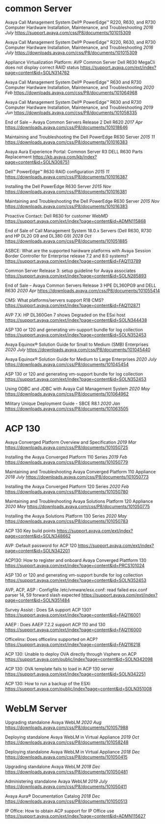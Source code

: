 # common Server

Avaya Call Management System Dell® PowerEdge™ R220, R630, and R730 Computer Hardware Installation, Maintenance, and Troubleshooting *2016 July*
https://support.avaya.com/css/P8/documents/101015309


Avaya Call Management System Dell® PowerEdge™ R220, R630, and R730 Computer Hardware Installation, Maintenance, and Troubleshooting *2016 July*
https://downloads.avaya.com/css/P8/documents/101015309



Appliance Virtualization Platform: AVP Common Server Dell R630 MegaCli does not display correct RAID status
https://support.avaya.com/ext/index?page=content&id=SOLN314762




Avaya Call Management System Dell® PowerEdge™ R630 and R730 Computer Hardware Installation, Maintenance, and Troubleshooting *2020 Feb*
https://downloads.avaya.com/css/P8/documents/101064968

Avaya Call Management System Dell® PowerEdge™ R630 and R730 Computer Hardware Installation, Maintenance, and Troubleshooting *2019 Jun*
https://downloads.avaya.com/css/P8/documents/101058335

End of Sale – Avaya Common Servers Release 2 Dell R620 *2017 Apr*
https://downloads.avaya.com/css/P8/documents/101018646

Maintaining and Troubleshooting the Dell PowerEdge R630 Server *2015 11*
https://downloads.avaya.com/css/P8/documents/101016383

Avaya Aura Experience Portal: Common Server R3 DELL R630 Parts Replacement
https://kb.avaya.com/kb/index?page=content&id=SOLN308751

Dell™ PowerEdge™ R630 RAID configuration *2015 11*
https://downloads.avaya.com/css/P8/documents/101016387

Installing the Dell PowerEdge R630 Server *2015 Nov*
https://downloads.avaya.com/css/P8/documents/101016381


Maintaining and Troubleshooting the Dell PowerEdge R630 Server *2015 Nov*
https://downloads.avaya.com/css/P8/documents/101016383

Proactive Contact: Dell R630 for customer WebMD
https://support.avaya.com/ext/index?page=content&id=ADMN115868



End of Sale of Call Management System 18.0.x Servers (Dell R630, R730 and HP DL20 G9 and DL380 G9) *2028 Oct*
https://downloads.avaya.com/css/P8/documents/101051885

ASBCE: What are the supported hardware platforms with Avaya Session Border Controller for Enterprise release 7.2 and 8.0 systems?
https://support.avaya.com/ext/index?page=content&id=FAQ113789

Common Server Release 3: setup guideline for Avaya associates
https://support.avaya.com/ext/index?page=content&id=SOLN285893


End of Sale – Avaya Common Servers Release 3 HPE DL360PG9 and DELL R630 *2020 Apr*
https://downloads.avaya.com/css/P8/documents/101055414

CMS: What platforms/servers support R18 CMS?
https://support.avaya.com/ext/index?page=content&id=FAQ112871







AVP 7.X: HP DL360Gen 7 shows Degraded on the ESxi host
https://support.avaya.com/ext/index?page=content&id=SOLN344438






ASP 130 or 120 and generating vm-support bundle for log collection
https://support.avaya.com/ext/index?page=content&id=SOLN352453


Avaya Equinox® Solution Guide for Small to Medium (SMB) Enterprises *2020 July*
https://downloads.avaya.com/css/P8/documents/101045440

Avaya Equinox® Solution Guide for Medium to Large Enterprises *2020 July*
https://downloads.avaya.com/css/P8/documents/101045454






ASP 130 or 120 and generating vm-support bundle for log collection
https://support.avaya.com/ext/index?page=content&id=SOLN352453





Using ODBC and JDBC with Avaya Call Management System *2020 May*
https://downloads.avaya.com/css/P8/documents/101064962




Military Unique Deployment Guide - SBCE R8.1 *2020 Jan*
https://downloads.avaya.com/css/P8/documents/101063505


# ACP 130

Avaya Converged Platform Overview and Specification *2019 Mar*
https://downloads.avaya.com/css/P8/documents/101050725


Installing the Avaya Converged Platform 110 Series *2019 Feb*
https://downloads.avaya.com/css/P8/documents/101050779


Maintaining and Troubleshooting Avaya Converged Platform 110 Appliance *2018 July*
https://downloads.avaya.com/css/P8/documents/101050773 


Installing the Avaya Converged Platform 120 Series *2020 Feb*
https://downloads.avaya.com/css/P8/documents/101050780


Maintaining and Troubleshooting Avaya Solutions Platform 120 Appliance *2020 May*
https://downloads.avaya.com/css/P8/documents/101050775

Installing the Avaya Solutions Platform 130 Series *2020 May*
https://downloads.avaya.com/css/P8/documents/101050783






ACP 130 Key build points
https://support.avaya.com/ext/index?page=content&id=SOLN348662

AVP :Default password for ACP 120
https://support.avaya.com/ext/index?page=content&id=SOLN342201

ACP130: How to register and onboard Avaya Converged Plattform 130
https://support.avaya.com/ext/index?page=content&id=PRCS101024




ASP 130 or 120 and generating vm-support bundle for log collection
https://support.avaya.com/ext/index?page=content&id=SOLN352453


AVP, ACP, ASP : Configfile /etc/vmware/esx.conf: read failed esx.conf parser 14, 59 forward slash expected
https://support.avaya.com/ext/index?page=content&id=SOLN351484

Survey Assist : Does SA support ACP 130?
https://support.avaya.com/ext/index?page=content&id=FAQ116001

AAEP : Does AAEP 7.2.2 support ACP 110 and 130
https://support.avaya.com/ext/index?page=content&id=FAQ116000

Officelinx: Does officelinx supported on ACP?
https://support.avaya.com/ext/index?page=content&id=FAQ116218


ACP 130: Unable to deploy OVA directly through Vsphere on ACP
https://support.avaya.com/public/index?page=content&id=SOLN342098


ACP 130: OVA template fails to load in ACP 130 server
https://support.avaya.com/ext/index?page=content&id=SOLN342251

ACP 130: How to run a backup of the ESXi
https://support.avaya.com/public/index?page=content&id=SOLN351008








# WebLM Server

Upgrading standalone Avaya WebLM *2020 Aug*
https://downloads.avaya.com/css/P8/documents/101057988


Deploying standalone Avaya WebLM in Virtual Appliance *2019 Oct*
https://downloads.avaya.com/css/P8/documents/101058248


Deploying standalone Avaya WebLM in Virtual Appliance *2018 Dec*
https://downloads.avaya.com/css/P8/documents/101050415

Upgrading standalone Avaya WebLM *2018 Dec*
https://downloads.avaya.com/css/P8/documents/101050481

Administering standalone Avaya WebLM *2019 July*
https://downloads.avaya.com/css/P8/documents/101050411


Avaya Aura® Documentation Catalog *2018 Dec*
https://downloads.avaya.com/css/P8/documents/101050513


IP Office: How to obtain ACP support for IP Office use
https://support.avaya.com/ext/index?page=content&id=ADMN115627

